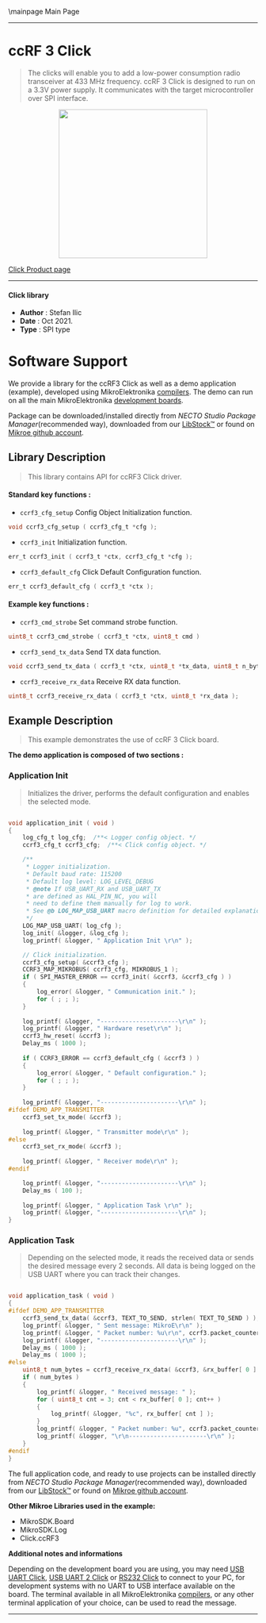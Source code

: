 \mainpage Main Page

---
# ccRF 3 Click

> The clicks will enable you to add a low-power consumption radio transceiver at 433 MHz frequency. ccRF 3 Click is designed to run on a 3.3V power supply. It communicates with the target microcontroller over SPI interface.

<p align="center">
  <img src="https://download.mikroe.com/images/click_for_ide/ccrf3_click.png" height=300px>
</p>

[Click Product page](https://www.mikroe.com/ccrf-3-click)

---


#### Click library

- **Author**        : Stefan Ilic
- **Date**          : Oct 2021.
- **Type**          : SPI type


# Software Support

We provide a library for the ccRF3 Click
as well as a demo application (example), developed using MikroElektronika
[compilers](https://www.mikroe.com/necto-studio).
The demo can run on all the main MikroElektronika [development boards](https://www.mikroe.com/development-boards).

Package can be downloaded/installed directly from *NECTO Studio Package Manager*(recommended way), downloaded from our [LibStock&trade;](https://libstock.mikroe.com) or found on [Mikroe github account](https://github.com/MikroElektronika/mikrosdk_click_v2/tree/master/clicks).

## Library Description

> This library contains API for ccRF3 Click driver.

#### Standard key functions :

- `ccrf3_cfg_setup` Config Object Initialization function.
```c
void ccrf3_cfg_setup ( ccrf3_cfg_t *cfg );
```

- `ccrf3_init` Initialization function.
```c
err_t ccrf3_init ( ccrf3_t *ctx, ccrf3_cfg_t *cfg );
```

- `ccrf3_default_cfg` Click Default Configuration function.
```c
err_t ccrf3_default_cfg ( ccrf3_t *ctx );
```

#### Example key functions :

- `ccrf3_cmd_strobe` Set command strobe function.
```c
uint8_t ccrf3_cmd_strobe ( ccrf3_t *ctx, uint8_t cmd )
```

- `ccrf3_send_tx_data` Send TX data function.
```c
void ccrf3_send_tx_data ( ccrf3_t *ctx, uint8_t *tx_data, uint8_t n_bytes );
```

- `ccrf3_receive_rx_data` Receive RX data function.
```c
uint8_t ccrf3_receive_rx_data ( ccrf3_t *ctx, uint8_t *rx_data );
```

## Example Description

> This example demonstrates the use of ccRF 3 Click board.

**The demo application is composed of two sections :**

### Application Init

> Initializes the driver, performs the default configuration and enables the selected mode.

```c

void application_init ( void )
{
    log_cfg_t log_cfg;  /**< Logger config object. */
    ccrf3_cfg_t ccrf3_cfg;  /**< Click config object. */

    /** 
     * Logger initialization.
     * Default baud rate: 115200
     * Default log level: LOG_LEVEL_DEBUG
     * @note If USB_UART_RX and USB_UART_TX 
     * are defined as HAL_PIN_NC, you will 
     * need to define them manually for log to work. 
     * See @b LOG_MAP_USB_UART macro definition for detailed explanation.
     */
    LOG_MAP_USB_UART( log_cfg );
    log_init( &logger, &log_cfg );
    log_printf( &logger, " Application Init \r\n" );

    // Click initialization.
    ccrf3_cfg_setup( &ccrf3_cfg );
    CCRF3_MAP_MIKROBUS( ccrf3_cfg, MIKROBUS_1 );
    if ( SPI_MASTER_ERROR == ccrf3_init( &ccrf3, &ccrf3_cfg ) )
    {
        log_error( &logger, " Communication init." );
        for ( ; ; );
    }
    
    log_printf( &logger, "----------------------\r\n" );
    log_printf( &logger, " Hardware reset\r\n" );
    ccrf3_hw_reset( &ccrf3 );
    Delay_ms ( 1000 );
    
    if ( CCRF3_ERROR == ccrf3_default_cfg ( &ccrf3 ) )
    {
        log_error( &logger, " Default configuration." );
        for ( ; ; );
    }
    
    log_printf( &logger, "----------------------\r\n" );
#ifdef DEMO_APP_TRANSMITTER
    ccrf3_set_tx_mode( &ccrf3 );
    
    log_printf( &logger, " Transmitter mode\r\n" );
#else
    ccrf3_set_rx_mode( &ccrf3 );
    
    log_printf( &logger, " Receiver mode\r\n" );
#endif

    log_printf( &logger, "----------------------\r\n" );
    Delay_ms ( 100 );
    
    log_printf( &logger, " Application Task \r\n" );
    log_printf( &logger, "----------------------\r\n" );
}

```

### Application Task

> Depending on the selected mode, it reads the received data or sends the desired message
> every 2 seconds. All data is being logged on the USB UART where you can track their changes.

```c

void application_task ( void )
{
#ifdef DEMO_APP_TRANSMITTER
    ccrf3_send_tx_data( &ccrf3, TEXT_TO_SEND, strlen( TEXT_TO_SEND ) );
    log_printf( &logger, " Sent message: MikroE\r\n" );
    log_printf( &logger, " Packet number: %u\r\n", ccrf3.packet_counter );
    log_printf( &logger, "----------------------\r\n" );
    Delay_ms ( 1000 );
    Delay_ms ( 1000 );
#else
    uint8_t num_bytes = ccrf3_receive_rx_data( &ccrf3, &rx_buffer[ 0 ] );
    if ( num_bytes )
    {
        log_printf( &logger, " Received message: " );
        for ( uint8_t cnt = 3; cnt < rx_buffer[ 0 ]; cnt++ )
        {
            log_printf( &logger, "%c", rx_buffer[ cnt ] );
        }
        log_printf( &logger, " Packet number: %u", ccrf3.packet_counter );
        log_printf( &logger, "\r\n----------------------\r\n" );
    }
#endif
}

```


The full application code, and ready to use projects can be installed directly from *NECTO Studio Package Manager*(recommended way), downloaded from our [LibStock&trade;](https://libstock.mikroe.com) or found on [Mikroe github account](https://github.com/MikroElektronika/mikrosdk_click_v2/tree/master/clicks).

**Other Mikroe Libraries used in the example:**

- MikroSDK.Board
- MikroSDK.Log
- Click.ccRF3

**Additional notes and informations**

Depending on the development board you are using, you may need
[USB UART Click](http://shop.mikroe.com/usb-uart-click),
[USB UART 2 Click](http://shop.mikroe.com/usb-uart-2-click) or
[RS232 Click](http://shop.mikroe.com/rs232-click) to connect to your PC, for
development systems with no UART to USB interface available on the board. The
terminal available in all MikroElektronika
[compilers](http://shop.mikroe.com/compilers), or any other terminal application
of your choice, can be used to read the message.

---
